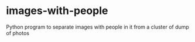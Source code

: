 # images-with-people
Python program to separate images with people in it from a cluster of dump of photos
